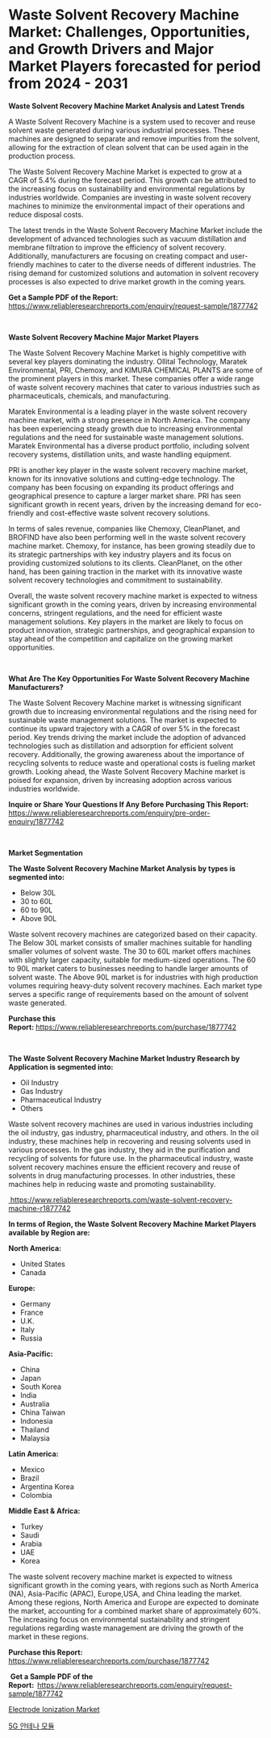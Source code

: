<p><h1>Waste Solvent Recovery Machine Market: Challenges, Opportunities, and Growth Drivers and Major Market Players forecasted for period from 2024 - 2031</h1></p><p><strong>Waste Solvent Recovery Machine Market Analysis and Latest Trends</strong></p>
<p><p>A Waste Solvent Recovery Machine is a system used to recover and reuse solvent waste generated during various industrial processes. These machines are designed to separate and remove impurities from the solvent, allowing for the extraction of clean solvent that can be used again in the production process. </p><p>The Waste Solvent Recovery Machine Market is expected to grow at a CAGR of 5.4% during the forecast period. This growth can be attributed to the increasing focus on sustainability and environmental regulations by industries worldwide. Companies are investing in waste solvent recovery machines to minimize the environmental impact of their operations and reduce disposal costs. </p><p>The latest trends in the Waste Solvent Recovery Machine Market include the development of advanced technologies such as vacuum distillation and membrane filtration to improve the efficiency of solvent recovery. Additionally, manufacturers are focusing on creating compact and user-friendly machines to cater to the diverse needs of different industries. The rising demand for customized solutions and automation in solvent recovery processes is also expected to drive market growth in the coming years.</p></p>
<p><strong>Get a Sample PDF of the Report:&nbsp;</strong> <a href="https://www.reliableresearchreports.com/enquiry/request-sample/1877742">https://www.reliableresearchreports.com/enquiry/request-sample/1877742</a></p>
<p>&nbsp;</p>
<p><strong>Waste Solvent Recovery Machine Major Market Players</strong></p>
<p><p>The Waste Solvent Recovery Machine Market is highly competitive with several key players dominating the industry. Ollital Technology, Maratek Environmental, PRI, Chemoxy, and KIMURA CHEMICAL PLANTS are some of the prominent players in this market. These companies offer a wide range of waste solvent recovery machines that cater to various industries such as pharmaceuticals, chemicals, and manufacturing.</p><p>Maratek Environmental is a leading player in the waste solvent recovery machine market, with a strong presence in North America. The company has been experiencing steady growth due to increasing environmental regulations and the need for sustainable waste management solutions. Maratek Environmental has a diverse product portfolio, including solvent recovery systems, distillation units, and waste handling equipment.</p><p>PRI is another key player in the waste solvent recovery machine market, known for its innovative solutions and cutting-edge technology. The company has been focusing on expanding its product offerings and geographical presence to capture a larger market share. PRI has seen significant growth in recent years, driven by the increasing demand for eco-friendly and cost-effective waste solvent recovery solutions.</p><p>In terms of sales revenue, companies like Chemoxy, CleanPlanet, and BROFIND have also been performing well in the waste solvent recovery machine market. Chemoxy, for instance, has been growing steadily due to its strategic partnerships with key industry players and its focus on providing customized solutions to its clients. CleanPlanet, on the other hand, has been gaining traction in the market with its innovative waste solvent recovery technologies and commitment to sustainability.</p><p>Overall, the waste solvent recovery machine market is expected to witness significant growth in the coming years, driven by increasing environmental concerns, stringent regulations, and the need for efficient waste management solutions. Key players in the market are likely to focus on product innovation, strategic partnerships, and geographical expansion to stay ahead of the competition and capitalize on the growing market opportunities.</p></p>
<p>&nbsp;</p>
<p><strong>What Are The Key Opportunities For Waste Solvent Recovery Machine Manufacturers?</strong></p>
<p><p>The Waste Solvent Recovery Machine market is witnessing significant growth due to increasing environmental regulations and the rising need for sustainable waste management solutions. The market is expected to continue its upward trajectory with a CAGR of over 5% in the forecast period. Key trends driving the market include the adoption of advanced technologies such as distillation and adsorption for efficient solvent recovery. Additionally, the growing awareness about the importance of recycling solvents to reduce waste and operational costs is fueling market growth. Looking ahead, the Waste Solvent Recovery Machine market is poised for expansion, driven by increasing adoption across various industries worldwide.</p></p>
<p><strong>Inquire or Share Your Questions If Any Before Purchasing This Report:</strong> <a href="https://www.reliableresearchreports.com/enquiry/pre-order-enquiry/1877742">https://www.reliableresearchreports.com/enquiry/pre-order-enquiry/1877742</a></p>
<p>&nbsp;</p>
<p><strong>Market Segmentation</strong></p>
<p><strong>The Waste Solvent Recovery Machine Market Analysis by types is segmented into:</strong></p>
<p><ul><li>Below 30L</li><li>30 to 60L</li><li>60 to 90L</li><li>Above 90L</li></ul></p>
<p><p>Waste solvent recovery machines are categorized based on their capacity. The Below 30L market consists of smaller machines suitable for handling smaller volumes of solvent waste. The 30 to 60L market offers machines with slightly larger capacity, suitable for medium-sized operations. The 60 to 90L market caters to businesses needing to handle larger amounts of solvent waste. The Above 90L market is for industries with high production volumes requiring heavy-duty solvent recovery machines. Each market type serves a specific range of requirements based on the amount of solvent waste generated.</p></p>
<p><strong>Purchase this Report:&nbsp;</strong><a href="https://www.reliableresearchreports.com/purchase/1877742">https://www.reliableresearchreports.com/purchase/1877742</a></p>
<p>&nbsp;</p>
<p><strong>The Waste Solvent Recovery Machine Market Industry Research by Application is segmented into:</strong></p>
<p><ul><li>Oil Industry</li><li>Gas Industry</li><li>Pharmaceutical Industry</li><li>Others</li></ul></p>
<p><p>Waste solvent recovery machines are used in various industries including the oil industry, gas industry, pharmaceutical industry, and others. In the oil industry, these machines help in recovering and reusing solvents used in various processes. In the gas industry, they aid in the purification and recycling of solvents for future use. In the pharmaceutical industry, waste solvent recovery machines ensure the efficient recovery and reuse of solvents in drug manufacturing processes. In other industries, these machines help in reducing waste and promoting sustainability.</p></p>
<p><a href="https://www.reliableresearchreports.com/waste-solvent-recovery-machine-r1877742">&nbsp;https://www.reliableresearchreports.com/waste-solvent-recovery-machine-r1877742</a></p>
<p><strong>In terms of Region, the Waste Solvent Recovery Machine Market Players available by Region are:</strong></p>
<p>
    <p> <strong> North America: </strong>
        <ul>
            <li>United States</li>
            <li>Canada</li>
        </ul>
        </p> 
    <p> <strong> Europe: </strong>
        <ul>
            <li>Germany</li>
            <li>France</li>
            <li>U.K.</li>
            <li>Italy</li>
            <li>Russia</li>
        </ul>
        </p> 
    <p> <strong> Asia-Pacific: </strong>
        <ul>
            <li>China</li>
            <li>Japan</li>
            <li>South Korea</li>
            <li>India</li>
            <li>Australia</li>
            <li>China Taiwan</li>
            <li>Indonesia</li>
            <li>Thailand</li>
            <li>Malaysia</li>
        </ul>
        </p> 
    <p> <strong> Latin America: </strong>
        <ul>
            <li>Mexico</li>
            <li>Brazil</li>
            <li>Argentina Korea</li>
            <li>Colombia</li>
        </ul>
        </p> 
    <p> <strong> Middle East & Africa: </strong>
        <ul>
            <li>Turkey</li>
            <li>Saudi</li>
            <li>Arabia</li>
            <li>UAE</li>
            <li>Korea</li>
        </ul>
    </p>
    </p>
<p><p>The waste solvent recovery machine market is expected to witness significant growth in the coming years, with regions such as North America (NA), Asia-Pacific (APAC), Europe,USA, and China leading the market. Among these regions, North America and Europe are expected to dominate the market, accounting for a combined market share of approximately 60%. The increasing focus on environmental sustainability and stringent regulations regarding waste management are driving the growth of the market in these regions.</p></p>
<p><strong>Purchase this Report: </strong><a href="https://www.reliableresearchreports.com/purchase/1877742">https://www.reliableresearchreports.com/purchase/1877742</a></p>
<p>&nbsp;<strong>Get a Sample PDF of the Report:&nbsp;&nbsp;</strong><a href="https://www.reliableresearchreports.com/enquiry/request-sample/1877742">https://www.reliableresearchreports.com/enquiry/request-sample/1877742</a></p>
<p><strong></strong></p>
<p><p><a href="https://github.com/alexcrou8/Market-Research-Report-List-1/blob/main/electrode-ionization-market.md">Electrode Ionization Market</a></p><p><a href="https://github.com/camron674/Market-Research-Report-List-2/blob/main/2954095177569.md">5G 안테나 모듈</a></p></p>